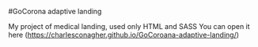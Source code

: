 #GoCorona adaptive landing

My project of medical landing, used only HTML and SASS
You can open it here (https://charlesconagher.github.io/GoCoroana-adaptive-landing/)
